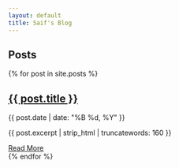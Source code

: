 ```yaml
---
layout: default
title: Saif's Blog
---
```


## Posts

<div class="post-list">
  {% for post in site.posts %}
    <article class="post">
      <h2>
        <a href="{{ post.url }}">{{ post.title }}</a>
      </h2>
      <p class="post-meta">{{ post.date | date: "%B %d, %Y" }}</p>
      <p class="post-excerpt">{{ post.excerpt | strip_html | truncatewords: 160 }}</p>
      <a class="read-more" href="{{ post.url }}">Read More</a>
    </article>
  {% endfor %}
</div>
